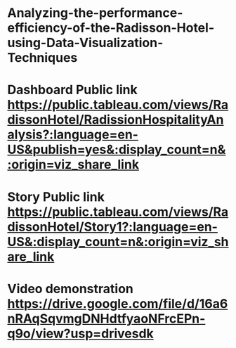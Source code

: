 # Analyzing-the-performance-efficiency-of-the-Radisson-Hotel-using-Data-Visualization-Techniques
# Dashboard Public link https://public.tableau.com/views/RadissonHotel/RadissionHospitalityAnalysis?:language=en-US&publish=yes&:display_count=n&:origin=viz_share_link
# Story Public link https://public.tableau.com/views/RadissonHotel/Story1?:language=en-US&:display_count=n&:origin=viz_share_link
# Video demonstration https://drive.google.com/file/d/16a6nRAqSqvmgDNHdtfyaoNFrcEPn-q9o/view?usp=drivesdk
